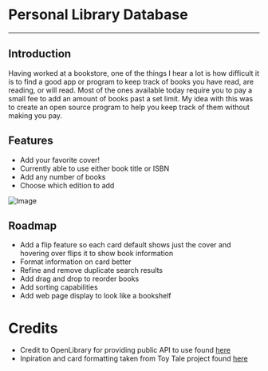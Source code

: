 # Personal Library Database
---

## Introduction

Having worked at a bookstore, one of the things I hear a lot is how difficult it is to find a good app or program to keep track of books you have read, are reading, or will read.
Most of the ones available today require you to pay a small fee to add an amount of books past a set limit. My idea with this was to create an open source program to help you keep
track of them without making you pay. 

## Features

* Add your favorite cover!
* Currently able to use either book title or ISBN
* Add any number of books
* Choose which edition to add

![Image](https://imgur.com/zEKhcQN)

## Roadmap

* Add a flip feature so each card default shows just the cover and hovering over flips it to show book information
* Format information on card better
* Refine and remove duplicate search results
* Add drag and drop to reorder books
* Add sorting capabilities
* Add web page display to look like a bookshelf

# Credits

* Credit to OpenLibrary for providing public API to use found [here](https://openlibrary.org/developers)
* Inpiration and card formatting taken from Toy Tale project found [here](https://github.com/Zemorath/phase-1-practice-toy-tale)
